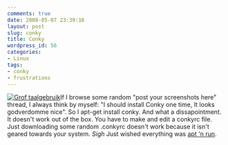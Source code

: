 ```yaml
---
comments: true
date: 2008-05-07 23:39:16
layout: post
slug: conky
title: Conky
wordpress_id: 56
categories:
- Linux
tags:
- conky
- frustrations
---
```


[![Grof taalgebruik](/images/uploads/2008/05/groftaalgebruik.jpg)](/images/uploads/2008/05/groftaalgebruik.jpg)If I browse some random "post your screenshots here" thread, I always think by myself: "I should install Conky one time, It looks godverdomme nice". So I apt-get install conky. And what a dissapointment. It doesn't work out of the box. You have to make and edit a conkyrc file. Just downloading some random .conkyrc doesn't work because it isn't geared towards your system. *Sigh* Just wished everything was [apt 'n run](2008/05/07/resizing-images-from-within-gnome).
